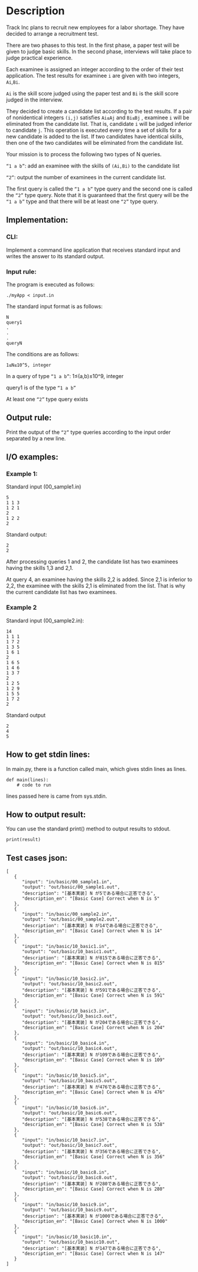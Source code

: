 # Description

Track Inc plans to recruit new employees for a labor shortage. They have decided to arrange a recruitment test.

There are two phases to this test. In the first phase, a paper test will be given to judge basic skills. In the second phase, interviews will take place to judge practical experience.

Each examinee is assigned an integer according to the order of their test application. The test results for examinee `i` are given with two integers, `Ai`,`Bi`. 

`Ai` is the skill score judged using the paper test and `Bi` is the skill score judged in the interview.

They decided to create a candidate list according to the test results. If a pair of nonidentical integers `(i,j)` satisfies `Ai≤Aj`	and `Bi≤Bj`
, examinee `i` will be eliminated from the candidate list. That is, candidate `i` will be judged inferior to candidate `j`. This operation is executed every time a set of skills for a new candidate is added to the list. If two candidates have identical skills, then one of the two candidates will be eliminated from the candidate list.

Your mission is to process the following two types of N queries.

`“1 a b”`: add an examinee with the skills of `(Ai,Bi)` to the candidate list

`“2”`: output the number of examinees in the current candidate list.

The first query is called the `“1 a b”` type query and the second one is called the `“2”` type query. Note that it is guaranteed that the first query will be the `“1 a b”` type and that there will be at least one `“2”` type query.

## Implementation:

### CLI:
Implement a command line application that receives standard input and writes the answer to its standard output.

### Input rule:
The program is executed as follows:
```
./myApp < input.in
```

The standard input format is as follows:
```
N
query1
.
.
.
queryN
```
	
The conditions are as follows:
```
1≤N≤10^5, integer
```
In a query of type `“1 a b”`: 1≤(a,b)≤10^9, integer

query1 is of the type `“1 a b”`

At least one `“2”` type query exists

## Output rule:
Print the output of the `“2”` type queries according to the input order separated by a new line.
 
## I/O examples:
### Example 1:
Standard input (00_sample1.in)
```
5
1 1 3
1 2 1
2
1 2 2
2
```

Standard output:
```
2
2
```

After processing queries 1 and 2, the candidate list has two examinees having the skills 1,3 and 2,1.

At query 4, an examinee having the skills 2,2 is added. Since 2,1 is inferior to 2,2, the examinee with the skills 2,1 is eliminated from the list. That is why the current candidate list has two examinees.

### Example 2
Standard input (00_sample2.in):
```
14
1 1 1
1 7 2
1 3 5
1 6 1
2
1 6 5
1 4 6
1 3 7
2
1 2 5
1 2 9
1 5 5
1 7 2
2
```

Standard output
```
2
4
5
```

## How to get stdin lines:
In main.py, there is a function called main, which gives stdin lines as lines.
```
def main(lines):
    # code to run
```
lines passed here is came from sys.stdin.

## How to output result:
You can use the standard print() method to output results to stdout.
```
print(result)
```

## Test cases json:
```
[
   {
      "input": "in/basic/00_sample1.in",
      "output": "out/basic/00_sample1.out",
      "description": "[基本実装] N が5である場合に正答できる",
      "description_en": "[Basic Case] Correct when N is 5"
   },
   {
      "input": "in/basic/00_sample2.in",
      "output": "out/basic/00_sample2.out",
      "description": "[基本実装] N が14である場合に正答できる",
      "description_en": "[Basic Case] Correct when N is 14"
   },
   {
      "input": "in/basic/10_basic1.in",
      "output": "out/basic/10_basic1.out",
      "description": "[基本実装] N が815である場合に正答できる",
      "description_en": "[Basic Case] Correct when N is 815"
   },
   {
      "input": "in/basic/10_basic2.in",
      "output": "out/basic/10_basic2.out",
      "description": "[基本実装] N が591である場合に正答できる",
      "description_en": "[Basic Case] Correct when N is 591"
   },
   {
      "input": "in/basic/10_basic3.in",
      "output": "out/basic/10_basic3.out",
      "description": "[基本実装] N が204である場合に正答できる",
      "description_en": "[Basic Case] Correct when N is 204"
   },
   {
      "input": "in/basic/10_basic4.in",
      "output": "out/basic/10_basic4.out",
      "description": "[基本実装] N が109である場合に正答できる",
      "description_en": "[Basic Case] Correct when N is 109"
   },
   {
      "input": "in/basic/10_basic5.in",
      "output": "out/basic/10_basic5.out",
      "description": "[基本実装] N が476である場合に正答できる",
      "description_en": "[Basic Case] Correct when N is 476"
   },
   {
      "input": "in/basic/10_basic6.in",
      "output": "out/basic/10_basic6.out",
      "description": "[基本実装] N が538である場合に正答できる",
      "description_en": "[Basic Case] Correct when N is 538"
   },
   {
      "input": "in/basic/10_basic7.in",
      "output": "out/basic/10_basic7.out",
      "description": "[基本実装] N が356である場合に正答できる",
      "description_en": "[Basic Case] Correct when N is 356"
   },
   {
      "input": "in/basic/10_basic8.in",
      "output": "out/basic/10_basic8.out",
      "description": "[基本実装] N が280である場合に正答できる",
      "description_en": "[Basic Case] Correct when N is 280"
   },
   {
      "input": "in/basic/10_basic9.in",
      "output": "out/basic/10_basic9.out",
      "description": "[基本実装] N が1000である場合に正答できる",
      "description_en": "[Basic Case] Correct when N is 1000"
   },
   {
      "input": "in/basic/10_basic10.in",
      "output": "out/basic/10_basic10.out",
      "description": "[基本実装] N が147である場合に正答できる",
      "description_en": "[Basic Case] Correct when N is 147"
   }
]
```

